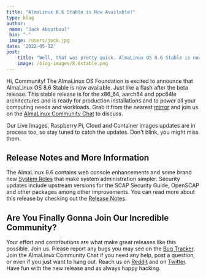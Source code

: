 ```yaml
---
title: "AlmaLinux 8.6 Stable is Now Available!"
type: blog
author: 
 name: "Jack Aboutboul"
 bio: "-"
 image: /users/jack.jpg
date: '2022-05-12'
post:
    title: "Well, that was pretty quick. AlmaLinux OS 8.6 Stable is now available for x86_64, aarch64 and ppc64le! Containers and cloud images are coming right up!"
    image: /blog-images/8.6stable.png
---
```


Hi, Community! The AlmaLinux OS Foundation is excited to announce that AlmaLinux OS 8.6 Stable is now available. Just like a flash after the beta release. This stable release is for the x86_64, aarch64 and ppc64le architectures and is ready for production installations and to power all your computing needs and workloads. Grab it from the nearest [mirror](https://mirrors.almalinux.org/isos) and join us on the [AlmaLinux Community Chat](https://chat.almalinux.org/) to discuss.

Our Live Images, Raspberry Pi, Cloud and Container images updates are in process too, so stay tuned to catch the updates. Don't blink, you might miss them.

## Release Notes and More Information

The AlmaLinux 8.6 contains web console enhancements and some brand new [System Roles](https://access.redhat.com/articles/3050101) that make system administration simpler. Security updates include upstream versions for the SCAP Security Guide, OpenSCAP and other packages among other improvements. You can read more about this release by checking out the [Release Notes](https://wiki.almalinux.org/release-notes/8.6.html).

## Are You Finally Gonna Join Our Incredible Community?

Your effort and contributions are what make great releases like this possible. Join us. Please report any bugs you may see on the [Bug Tracker](https://bugs.almalinux.org/). Join the AlmaLinux Community Chat if you need any help, post a question, or even if you just want to hang out. Reach us on [Reddit](https://reddit.com/r/almalinux) and on [Twitter](https://twitter.com/almalinux). Have fun with the new release and as always happy hacking.